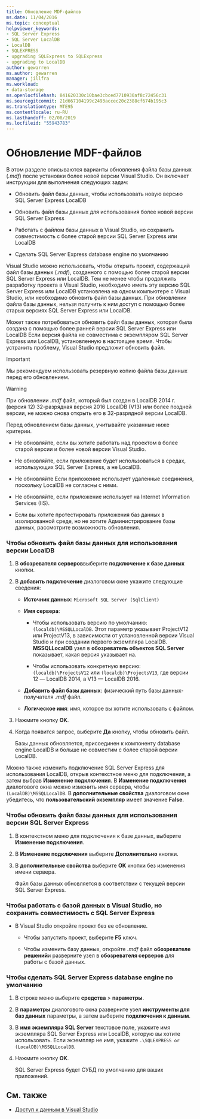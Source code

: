```yaml
---
title: Обновление MDF-файлов
ms.date: 11/04/2016
ms.topic: conceptual
helpviewer_keywords:
- SQL Server Express
- SQL Server LocalDB
- LocalDB
- SQLEXPRESS
- upgrading SQLExpress to SQLExpress
- upgrading to LocalDB
author: gewarren
ms.author: gewarren
manager: jillfra
ms.workload:
- data-storage
ms.openlocfilehash: 841620330c10bae3cbced7710930af8c72456c31
ms.sourcegitcommit: 21d667104199c2493accec20c2388cf674b195c3
ms.translationtype: MTE95
ms.contentlocale: ru-RU
ms.lasthandoff: 02/08/2019
ms.locfileid: "55943783"
---
```

# <a name="upgrade-mdf-files"></a>Обновление MDF-файлов

В этом разделе описываются варианты обновления файла базы данных (*.mdf*) после установки более новой версии Visual Studio. Он включает инструкции для выполнения следующих задач:

- Обновить файл базы данных, чтобы использовать новую версию SQL Server Express LocalDB

- Обновить файл базы данных для использования более новой версии SQL Server Express

- Работать с файлом базы данных в Visual Studio, но сохранить совместимость с более старой версии SQL Server Express или LocalDB

- Сделать SQL Server Express database engine по умолчанию

Visual Studio можно использовать, чтобы открыть проект, содержащий файл базы данных (*.mdf*), созданного с помощью более старой версии SQL Server Express или LocalDB. Тем не менее чтобы продолжить разработку проекта в Visual Studio, необходимо иметь эту версию SQL Server Express или LocalDB установлена на одном компьютере с Visual Studio, или необходимо обновить файл базы данных. При обновлении файла базы данных, нельзя получить к ним доступ с помощью более старых версиях SQL Server Express или LocalDB.

Может также потребоваться обновить файл базы данных, которая была создана с помощью более ранней версии SQL Server Express или LocalDB Если версия файла не совместима с экземпляром SQL Server Express или LocalDB, установленную в настоящее время. Чтобы устранить проблему, Visual Studio предложит обновить файл.

> [!IMPORTANT]
> Мы рекомендуем использовать резервную копию файла базы данных перед его обновлением.

> [!WARNING]
> При обновлении *.mdf* файл, который был создан в LocalDB 2014 г. (версия 12) 32-разрядная версия 2016 LocalDB (V13) или более поздней версии, не можно снова открыть его в 32-разрядной версии LocalDB.

Перед обновлением базы данных, учитывайте указанные ниже критерии.

-   Не обновляйте, если вы хотите работать над проектом в более старой версии и более новой версии Visual Studio.

-   Не обновляйте, если приложение будет использоваться в средах, использующих SQL Server Express, а не LocalDB.

-   Не обновляйте Если приложение использует удаленные соединения, поскольку LocalDB не согласны с ними.

-   Не обновляйте, если приложение использует на Internet Information Services (IIS).

-   Если вы хотите протестировать приложения баз данных в изолированной среде, но не хотите Администрирование базы данных, рассмотрите возможность обновления.

### <a name="to-upgrade-a-database-file-to-use-the-localdb-version"></a>Чтобы обновить файл базы данных для использования версии LocalDB

1.  В **обозревателя серверов**выберите **подключение к базе данных** кнопки.

2.  В **добавить подключение** диалоговом окне укажите следующие сведения:

    -   **Источник данных**: `Microsoft SQL Server (SqlClient)`

    -   **Имя сервера**:

        -   Чтобы использовать версию по умолчанию: `(localdb)\MSSQLLocalDB`.  Этот параметр указывает ProjectV12 или ProjectV13, в зависимости от установленной версии Visual Studio и при создании первого экземпляра LocalDB. **MSSQLLocalDB** узел в **обозреватель объектов SQL Server** показывает, какая версия указывает на.

        -   Чтобы использовать конкретную версию: `(localdb)\ProjectsV12` или `(localdb)\ProjectsV13`, где версии 12 — LocalDB 2014, а V13 — LocalDB 2016.

    -   **Добавить файл базы данных**: физический путь базы данных-получателя *.mdf* файл.

    -   **Логическое имя**: имя, которое вы хотите использовать с файлом.

3.  Нажмите кнопку **OK**.

4.  Когда появится запрос, выберите **Да** кнопку, чтобы обновить файл.

    Базы данных обновляется, присоединен к компоненту database engine LocalDB и больше не совместим с более старой версии LocalDB.

Можно также изменить подключение SQL Server Express для использования LocalDB, открыв контекстное меню для подключения, а затем выбрав **Изменение подключения**. В **Изменение подключения** диалогового окна можно изменить имя сервера, чтобы `(LocalDB)\MSSQLLocalDB`. В **дополнительные свойства** диалоговом окне убедитесь, что **пользовательский экземпляр** имеет значение **False**.

### <a name="to-upgrade-a-database-file-to-use-the-sql-server-express-version"></a>Чтобы обновить файл базы данных для использования версии SQL Server Express

1.  В контекстном меню для подключения к базе данных, выберите **Изменение подключения**.

2.  В **Изменение подключения** выберите **Дополнительно** кнопки.

3.  В **дополнительные свойства** выберите **ОК** кнопки без изменения имени сервера.

    Файл базы данных обновляется в соответствии с текущей версии SQL Server Express.

### <a name="to-work-with-the-database-in-visual-studio-but-retain-compatibility-with-sql-server-express"></a>Чтобы работать с базой данных в Visual Studio, но сохранить совместимость с SQL Server Express

-   В Visual Studio откройте проект без ее обновление.

    -   Чтобы запустить проект, выберите **F5** ключ.

    -   Чтобы изменить базу данных, откройте *.mdf* файл **обозревателе решений**и разверните узел в **обозревателя серверов** для работы с базой данных.

### <a name="to-make-sql-server-express-the-default-database-engine"></a>Чтобы сделать SQL Server Express database engine по умолчанию

1.  В строке меню выберите **средства** > **параметры**.

2.  В **параметры** диалогового окна разверните узел **инструменты для баз данных** параметры, а затем выберите **подключения к данным**.

3.  В **имя экземпляра SQL Server** текстовое поле, укажите имя экземпляра SQL Server Express или LocalDB, которую вы хотите использовать. Если экземпляр не имя, укажите `.\SQLEXPRESS or (LocalDB)\MSSQLLocalDB`.

4.  Нажмите кнопку **OK**.

    SQL Server Express будет СУБД по умолчанию для ваших приложений.

## <a name="see-also"></a>См. также

- [Доступ к данным в Visual Studio](accessing-data-in-visual-studio.md)